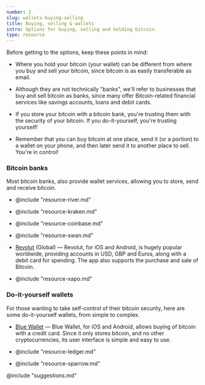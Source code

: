 ```yaml
---
number: 2
slug: wallets-buying-selling
title: Buying, selling & wallets
intro: Options for buying, selling and holding bitcoin.
type: resource
---
```


Before getting to the options, keep these points in mind:

- Where you hold your bitcoin (your wallet) can be different from where you buy and sell your bitcoin, since bitcoin is as easily transferable as email.

- Although they are not technically "banks", we'll refer to businesses that buy and sell bitcoin as banks, since many offer Bitcoin-related financial services like savings accounts, loans and debit cards.

- If you store your bitcoin with a bitcoin bank, you're trusting them with the security of your bitcoin. If you do-it-yourself, you're trusting yourself!

- Remember that you can buy bitcoin at one place, send it (or a portion) to a wallet on your phone, and then later send it to another place to sell. You're in control!

### Bitcoin banks

Most bitcoin banks, also provide wallet services, allowing you to store, send and receive bitcoin.

- @include "resource-river.md"

- @include "resource-kraken.md"

- @include "resource-coinbase.md"

- @include "resource-swan.md"

- [Revolut](https://revolut.com/referral/frankl52t) (Global) — Revolut, for iOS and Android, is hugely popular worldwide, providing accounts in USD, GBP and Euros, along with a debit card for spending. The app also supports the purchase and sale of Bitcoin.

- @include "resource-xapo.md"

### Do-it-yourself wallets

For those wanting to take self-control of their bitcoin security, here are some do-it-yourself wallets, from simple to complex.

- [Blue Wallet](https://bluewallet.io) — Blue Wallet, for iOS and Android, allows buying of bitcoin with a credit card. Since it only stores bitcoin, and no other cryptocurrencies, its user interface is simple and easy to use.

- @include "resource-ledger.md"

- @include "resource-sparrow.md"

@include "suggestions.md"
